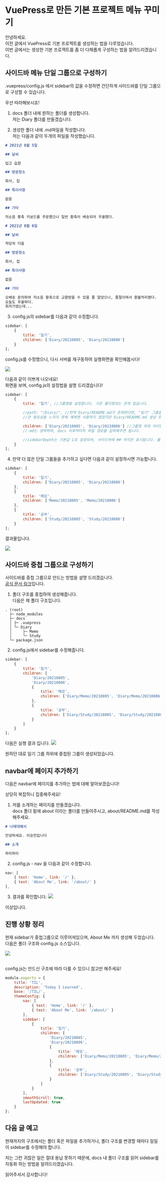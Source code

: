 # VuePress로 만든 기본 프로젝트 메뉴 꾸미기

안녕하세요.  
 이전 글에서 VuePress로 기본 프로젝트를 생성하는 법을 다루었습니다.  
 이번 글에서는 생성한 기본 프로젝트를 좀 더 다채롭게 구성하는 법을 알려드리겠습니다.

## 사이드바 메뉴 단일 그룹으로 구성하기

.vuepress/config.js 에서 sidebar의 값을 수정하면 간단하게 사이드바를 단일 그룹으로 구성할 수 있습니다.

우선 따라해보시죠!

1. docs 폴더 내에 원하는 폴더를 생성합니다.  
   저는 Diary 폴더를 만들겠습니다.

2. 생성한 폴더 내에 .md파일을 작성합니다.  
   저는 다음과 같이 두개의 파일을 작성했습니다.

```md
# 2021년 8월 5일

## 날씨

덥고 습함

## 방문장소

회사, 집

## 특이사항

없음

## 기타

저소음 황축 키보드를 주문했으나 일반 황축이 배송되어 우울했다.
```

```md
# 2021년 8월 6일

## 날씨

적당히 더움

## 방문장소

회사, 집

## 특이사항

없음

## 기타

오배송 문의하여 저소음 황축으로 교환받을 수 있을 줄 알았으나, 품절이여서 환불처리됐다.
오늘도 우울하다.
최저가였는데...
```

3. config.js의 sidebar를 다음과 같이 수정합니다.

```javascript
sidebar: [
	{
		title: '일기',
		children: ['Diary/20210805', 'Diary/20210806']
	}
];
```

config.js를 수정했으니, 다시 서버를 재구동하여 실행화면을 확인해봅시다!

<img src="http://localhost:8080/TIL/vuepress-02.jpg" class="img-border">

다음과 같이 이쁘게 나오네요!  
화면을 보며, config.js의 설정법을 설명 드리겠습니다!

```javascript
sidebar: [
	{
		title: '일기', //그룹명을 설정합니다. 기존 폴더명과는 관계 없습니다.

		//path: "/Diary/", //만약 Diary/README.md가 존재한다면, "일기" 그룹을 클릭 시 해당 페이지를 보여줍니다.
		//큰 필요성을 느끼지 못해 예제엔 사용하지 않았지만 Diary/README.md 생성 후 path:"/Diary/"를 입력해서 사용해보시면 바로 알 수 있습니다!

		children: ['Diary/20210805', 'Diary/20210806'] //그룹명 하위 아이템을 선언합니다.
		//.md는 생략하며, docs 이후부터의 파일 경로를 입력해주면 됩니다.

		//sidebarDepth는 기본값 1로 설정되어, 사이드바에 ## 까지만 표시됩니다. 물론 원하는대로 설정 가능합니다.
	}
];
```

4. 만약 더 많은 단일 그룹들을 추가하고 싶다면 다음과 같이 설정하시면 가능합니다.

```javascript
sidebar: [
	{
		title: '일기',
		children: ['Diary/20210805', 'Diary/20210806']
	},
	{
		title: '메모',
		children: ['Memo/20210805', 'Memo/20210806']
	},
	{
		title: '공부',
		children: ['Study/20210805', 'Study/20210806']
	}
];
```

결과물입니다.

<img src="http://localhost:8080/TIL/vuepress-03.jpg" class="img-border">

## 사이드바 중첩 그룹으로 구성하기

사이드바를 중첩 그룹으로 만드는 방법을 설명 드리겠습니다.  
[공식 문서 링크](https://vuepress.vuejs.org/theme/default-theme-config.html#sidebar-groups)입니다.

1. 폴더 구조를 중첩하여 생성해줍니다.  
   다음은 제 폴더 구조입니다.

```
. (root)
  ├─ node_modules
  ├─ docs
  │ ├─ .vuepress
  │ └─ Diary
  │     ├─ Memo
  │     └─ Study
  └─ package.json
```

2. config.js에서 sidebar를 수정해줍니다.

```javascript
sidebar: [
	{
		title: '일기',
		children: [
			'Diary/20210805',
			'Diary/20210806',
			{
				title: '메모',
				children: ['Diary/Memo/20210805', 'Diary/Memo/20210806']
			},
			{
				title: '공부',
				children: ['Diary/Study/20210805', 'Diary/Study/20210806']
			}
		]
	}
];
```

다음은 실행 결과 입니다.
<img src="http://localhost:8080/TIL/vuepress-04.jpg" class="img-border">

원하던 대로 일기 그룹 하위에 중첩된 그룹이 생성되었습니다.

## navbar에 페이지 추가하기

다음은 navbar에 페이지를 추가하는 법에 대해 알아보겠습니다!

상당히 복잡하니 집중해주세요!

1. 저를 소개하는 페이지를 만들겠습니다.  
   docs 폴더 밑에 about 이라는 폴더를 만들어주시고, about/README.md를 작성해주세요.

```md
# 나에대해서

안녕하세요. 이승민입니다

## 소개

하이하이
```

2. config.js - nav 을 다음과 같이 수정합니다.

```javascript
nav: [
    { text: 'Home', link: '/' },
    { text: 'About Me', link: '/about/' }
],
```

3. 결과를 확인합니다.
   <img src="http://localhost:8080/TIL/vuepress-05.jpg" class="img-border">

이상입니다.

## 진행 상황 정리

현재 sidebar가 중첩그룹으로 이루어져있으며, About Me 까지 생성해 두었습니다.  
다음은 폴더 구조와 config.js 소스입니다.

<img src="http://localhost:8080/TIL/vuepress-06.jpg" class="img-border">

<br/> config.js는 만드신 구조에 따라 다를 수 있으니 참고만 해주세요!

```javascript
module.exports = {
	title: 'TIL',
	description: 'Today I Learned',
	base: '/TIL/',
	themeConfig: {
		nav: [
			{ text: 'Home', link: '/' },
			{ text: 'About Me', link: '/about/' }
		],
		sidebar: [
			{
				title: '일기',
				children: [
					'Diary/20210805',
					'Diary/20210806',
					{
						title: '메모',
						children: ['Diary/Memo/20210805', 'Diary/Memo/20210806']
					},
					{
						title: '공부',
						children: ['Diary/Study/20210805', 'Diary/Study/20210806']
					}
				]
			}
		],
		smoothScroll: true,
		lastUpdated: true
	}
};
```

## 다음 글 예고

현재까지의 구조에서는 폴더 혹은 파일을 추가하거나, 폴더 구조를 변경할 때마다 일일이 sidebar를 수정해야 합니다.

저는 그런 귀찮은 일은 절대 용납 못하기 때문에, docs 내 폴더 구조를 읽어 sidebar를 자동화 하는 방법을 알려드리겠습니다.

읽어주셔서 감사합니다!
